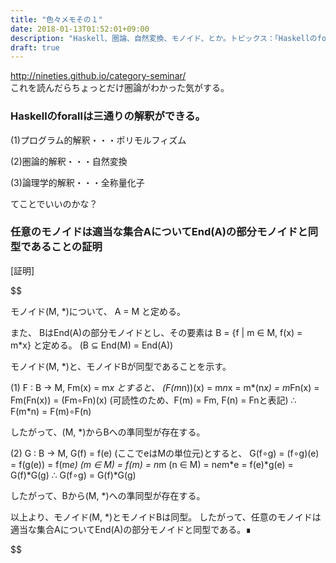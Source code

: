 ```yaml
---
title: "色々メモその１"
date: 2018-01-13T01:52:01+09:00
description: "Haskell、圏論、自然変換、モノイド、とか。トピックス：「Haskellのforallは三通りの解釈ができる。」「任意のモノイドは適当な集合AについてEnd(A)の部分モノイドと同型であることの証明」"
draft: true
---
```


<http://nineties.github.io/category-seminar/>  
これを読んだらちょっとだけ圏論がわかった気がする。

### Haskellのforallは三通りの解釈ができる。

(1)プログラム的解釈・・・ポリモルフィズム
   
(2)圏論的解釈・・・自然変換
   
(3)論理学的解釈・・・全称量化子

てことでいいのかな？



### 任意のモノイドは適当な集合AについてEnd(A)の部分モノイドと同型であることの証明

[証明]

$$

モノイド(M, *)について、
A = M と定める。

また、
BはEnd(A)の部分モノイドとし、その要素は
B = {f | m ∈ M, f(x) = m*x} と定める。
(B ⊆ End(M) = End(A))

モノイド(M, *)と、モノイドBが同型であることを示す。

(1)
F : B -> M, Fm(x) = m*x とすると、
(F(m*n))(x) = m*n*x
            = m*(n*x)
            = m*Fn(x)
            = Fm(Fn(x))
            = (Fm∘Fn)(x)       (可読性のため、F(m) = Fm, F(n) = Fnと表記)
∴ F(m*n) = F(m)∘F(n)

したがって、(M, *)からBへの準同型が存在する。

(2)
G : B -> M, G(f) = f(e)    (ここでeはMの単位元)とすると、
G(f∘g) = (f∘g)(e)
       = f(g(e))
       = f(m*e)            (m ∈ M)
       = f(m)
       = n*m               (n ∈ M)
       = n*e*m*e
       = f(e)*g(e)
       = G(f)*G(g)
∴ G(f∘g) = G(f)*G(g)

したがって、Bから(M, *)への準同型が存在する。


以上より、モノイド(M, *)とモノイドBは同型。
したがって、任意のモノイドは適当な集合AについてEnd(A)の部分モノイドと同型である。∎

$$

<script type="text/javascript" src="https://cdnjs.cloudflare.com/ajax/libs/mathjax/2.7.1/MathJax.js?config=TeX-AMS-MML_HTMLorMML">
</script>
<script type="text/x-mathjax-config">
MathJax.Hub.Config({
  tex2jax: {
    inlineMath: [['$','$'], ['\\(','\\)']],
    displayMath: [['$$','$$'], ['\[','\]']],
    processEscapes: true,
    processEnvironments: true,
    skipTags: ['script', 'noscript', 'style', 'textarea', 'pre'],
    TeX: { equationNumbers: { autoNumber: "AMS" },
         extensions: ["AMSmath.js", "AMSsymbols.js"] }
  }
});
</script>